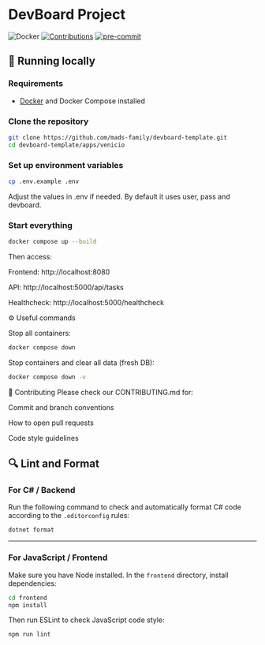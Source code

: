 # DevBoard Project

![Docker](https://img.shields.io/badge/docker-ready-blue)
[![Contributions](https://img.shields.io/badge/contributions-welcome-brightgreen.svg)](CONTRIBUTING.md)
[![pre-commit](https://img.shields.io/badge/pre--commit-enabled-brightgreen?logo=pre-commit)](https://pre-commit.com/)

## 🚀 Running locally

### Requirements

- [Docker](https://www.docker.com/) and Docker Compose installed

### Clone the repository

```bash
git clone https://github.com/mads-family/devboard-template.git
cd devboard-template/apps/venicio
```

### Set up environment variables

```bash
cp .env.example .env
```

Adjust the values in .env if needed.
By default it uses user, pass and devboard.

### Start everything

```bash
docker compose up --build
```

Then access:

Frontend: http://localhost:8080

API: http://localhost:5000/api/tasks

Healthcheck: http://localhost:5000/healthcheck

⚙️ Useful commands

Stop all containers:

```bash
docker compose down
```

Stop containers and clear all data (fresh DB):

```bash
docker compose down -v
```

🤝 Contributing
Please check our CONTRIBUTING.md for:

Commit and branch conventions

How to open pull requests

Code style guidelines

## 🔍 Lint and Format

### For C# / Backend

Run the following command to check and automatically format C# code according to the `.editorconfig` rules:

```bash
dotnet format
```

---

### For JavaScript / Frontend

Make sure you have Node installed.
In the `frontend` directory, install dependencies:

```bash
cd frontend
npm install
```

Then run ESLint to check JavaScript code style:

```bash
npm run lint
```
